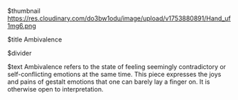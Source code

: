 $thumbnail https://res.cloudinary.com/do3bw1odu/image/upload/v1753880891/Hand_uf1mg6.png

$title Ambivalence

$divider

$text Ambivalence refers to the state of feeling seemingly contradictory or self-conflicting emotions at the same time. This piece expresses the joys and pains of gestalt emotions that one can barely lay a finger on. It is otherwise open to interpretation.
